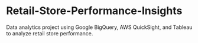 # Retail-Store-Performance-Insights
Data analytics project using Google BigQuery, AWS QuickSight, and Tableau to analyze retail store performance.
